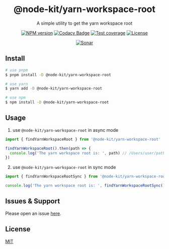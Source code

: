 <div style="text-align: center;" align="center">

# @node-kit/yarn-workspace-root

A simple utility to get the yarn workspace root

[![NPM version][npm-image]][npm-url]
[![Codacy Badge][codacy-image]][codacy-url]
[![Test coverage][codecov-image]][codecov-url]
[![License][license-image]][license-url]

[![Sonar][sonar-image]][sonar-url]

</div>

## Install

```bash
# use pnpm
$ pnpm install -D @node-kit/yarn-workspace-root

# use yarn
$ yarn add -D @node-kit/yarn-workspace-root

# use npm
$ npm install -D @node-kit/yarn-workspace-root
```

## Usage

1. use `@node-kit/yarn-workspace-root` in async mode

```js
import { findYarnWorkspaceRoot } from '@node-kit/yarn-workspace-root'

findYarnWorkspaceRoot().then(path => {
  console.log('The yarn workspace root is: ', path) // /Users/user/path/of/package/root or null
})
```

2. use `@node-kit/yarn-workspace-root` in sync mode

```js
import { findYarnWorkspaceRootSync } from '@node-kit/yarn-workspace-root'

console.log('The yarn workspace root is: ', findYarnWorkspaceRootSync()) // /Users/user/path/of/package/root or null
```

## Issues & Support

Please open an issue [here](https://github.com/saqqdy/@node-kit/yarn-workspace-root/issues).

## License

[MIT](LICENSE)

[npm-image]: https://img.shields.io/npm/v/@node-kit/yarn-workspace-root.svg?style=flat-square
[npm-url]: https://npmjs.org/package/@node-kit/yarn-workspace-root
[codacy-image]: https://app.codacy.com/project/badge/Grade/f70d4880e4ad4f40aa970eb9ee9d0696
[codacy-url]: https://www.codacy.com/gh/saqqdy/@node-kit/yarn-workspace-root/dashboard?utm_source=github.com&utm_medium=referral&utm_content=saqqdy/@node-kit/yarn-workspace-root&utm_campaign=Badge_Grade
[codecov-image]: https://img.shields.io/codecov/c/github/saqqdy/@node-kit/yarn-workspace-root.svg?style=flat-square
[codecov-url]: https://codecov.io/github/saqqdy/@node-kit/yarn-workspace-root?branch=master
[license-image]: https://img.shields.io/badge/License-MIT-blue.svg
[license-url]: LICENSE
[sonar-image]: https://sonarcloud.io/api/project_badges/quality_gate?project=saqqdy_node-kit
[sonar-url]: https://sonarcloud.io/dashboard?id=saqqdy_node-kit
